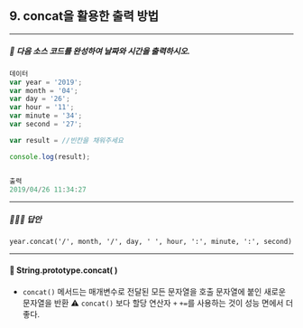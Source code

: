 ## 9. concat을 활용한 출력 방법

---

##### 🧐 다음 소스 코드를 완성하여 날짜와 시간을 출력하시오.

```js
데이터
var year = '2019';
var month = '04';
var day = '26';
var hour = '11';
var minute = '34';
var second = '27';

var result = //빈칸을 채워주세요

console.log(result);


출력
2019/04/26 11:34:27
```

---

##### 🙋🏻‍♀️ 답안

`year.concat('/', month, '/', day, ' ', hour, ':', minute, ':', second)`

---

#### 🧩 String.prototype.concat( )

- `concat()` 메서드는 매개변수로 전달된 모든 문자열을 호출 문자열에 붙인 새로운 문자열을 반환
  ⚠️ `concat()` 보다 할당 연산자 `+` `+=`를 사용하는 것이 성능 면에서 더 좋다.
